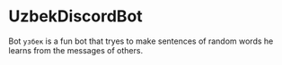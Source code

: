 # UzbekDiscordBot
Bot `узбек` is a fun bot that tryes to make sentences of random 
words he learns from the messages of others.


